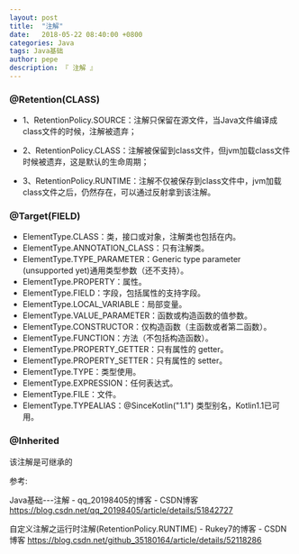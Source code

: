 ```yaml
---
layout: post
title:  "注解"
date:   2018-05-22 08:40:00 +0800
categories: Java
tags: Java基础
author: pepe
description: 『 注解 』
---
```

### **@Retention(CLASS)**

* 1、RetentionPolicy.SOURCE：注解只保留在源文件，当Java文件编译成class文件的时候，注解被遗弃；

* 2、RetentionPolicy.CLASS：注解被保留到class文件，但jvm加载class文件时候被遗弃，这是默认的生命周期；

* 3、RetentionPolicy.RUNTIME：注解不仅被保存到class文件中，jvm加载class文件之后，仍然存在，可以通过反射拿到该注解。

### **@Target(FIELD)**

* ElementType.CLASS：类，接口或对象，注解类也包括在内。
* ElementType.ANNOTATION_CLASS：只有注解类。
* ElementType.TYPE_PARAMETER：Generic type parameter (unsupported yet)通用类型参数（还不支持）。
* ElementType.PROPERTY：属性。
* ElementType.FIELD：字段，包括属性的支持字段。
* ElementType.LOCAL_VARIABLE：局部变量。
* ElementType.VALUE_PARAMETER：函数或构造函数的值参数。
* ElementType.CONSTRUCTOR：仅构造函数（主函数或者第二函数）。
* ElementType.FUNCTION：方法（不包括构造函数）。
* ElementType.PROPERTY_GETTER：只有属性的 getter。
* ElementType.PROPERTY_SETTER：只有属性的 setter。
* ElementType.TYPE：类型使用。
* ElementType.EXPRESSION：任何表达式。
* ElementType.FILE：文件。
* ElementType.TYPEALIAS：@SinceKotlin("1.1") 类型别名，Kotlin1.1已可用。


### **@Inherited**

该注解是可继承的

参考:

Java基础---注解 - qq_20198405的博客 - CSDN博客
https://blog.csdn.net/qq_20198405/article/details/51842727

自定义注解之运行时注解(RetentionPolicy.RUNTIME) - Rukey7的博客 - CSDN博客
https://blog.csdn.net/github_35180164/article/details/52118286


























